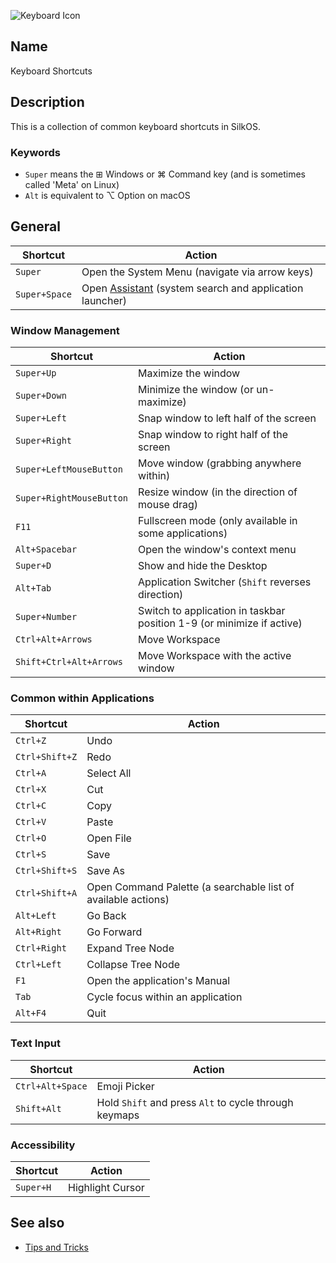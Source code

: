 ![Keyboard Icon](/res/icons/32x32/app-keyboard-settings.png)

## Name

Keyboard Shortcuts

## Description

This is a collection of common keyboard shortcuts in SilkOS.

### Keywords

-   `Super` means the ⊞ Windows or ⌘ Command key (and is sometimes called 'Meta' on Linux)
-   `Alt` is equivalent to ⌥ Option on macOS

## General

| Shortcut      | Action                                                                                         |
| ------------- | ---------------------------------------------------------------------------------------------- |
| `Super`       | Open the System Menu (navigate via arrow keys)                                                 |
| `Super+Space` | Open [Assistant](help://man/1/Applications/Assistant) (system search and application launcher) |

### Window Management

| Shortcut                 | Action                                                                |
| ------------------------ | --------------------------------------------------------------------- |
| `Super+Up`               | Maximize the window                                                   |
| `Super+Down`             | Minimize the window (or un-maximize)                                  |
| `Super+Left`             | Snap window to left half of the screen                                |
| `Super+Right`            | Snap window to right half of the screen                               |
| `Super+LeftMouseButton`  | Move window (grabbing anywhere within)                                |
| `Super+RightMouseButton` | Resize window (in the direction of mouse drag)                        |
| `F11`                    | Fullscreen mode (only available in some applications)                 |
| `Alt+Spacebar`           | Open the window's context menu                                        |
| `Super+D`                | Show and hide the Desktop                                             |
| `Alt+Tab`                | Application Switcher (`Shift` reverses direction)                     |
| `Super+Number`           | Switch to application in taskbar position 1-9 (or minimize if active) |
| `Ctrl+Alt+Arrows`        | Move Workspace                                                        |
| `Shift+Ctrl+Alt+Arrows`  | Move Workspace with the active window                                 |

### Common within Applications

| Shortcut       | Action                                                        |
| -------------- | ------------------------------------------------------------- |
| `Ctrl+Z`       | Undo                                                          |
| `Ctrl+Shift+Z` | Redo                                                          |
| `Ctrl+A`       | Select All                                                    |
| `Ctrl+X`       | Cut                                                           |
| `Ctrl+C`       | Copy                                                          |
| `Ctrl+V`       | Paste                                                         |
| `Ctrl+O`       | Open File                                                     |
| `Ctrl+S`       | Save                                                          |
| `Ctrl+Shift+S` | Save As                                                       |
| `Ctrl+Shift+A` | Open Command Palette (a searchable list of available actions) |
| `Alt+Left`     | Go Back                                                       |
| `Alt+Right`    | Go Forward                                                    |
| `Ctrl+Right`   | Expand Tree Node                                              |
| `Ctrl+Left`    | Collapse Tree Node                                            |
| `F1`           | Open the application's Manual                                 |
| `Tab`          | Cycle focus within an application                             |
| `Alt+F4`       | Quit                                                          |

### Text Input

| Shortcut         | Action                                                |
| ---------------- | ----------------------------------------------------- |
| `Ctrl+Alt+Space` | Emoji Picker                                          |
| `Shift+Alt`      | Hold `Shift` and press `Alt` to cycle through keymaps |

### Accessibility

| Shortcut  | Action           |
| --------- | ---------------- |
| `Super+H` | Highlight Cursor |

## See also

-   [Tips and Tricks](help://man/7/Tips-and-Tricks)
